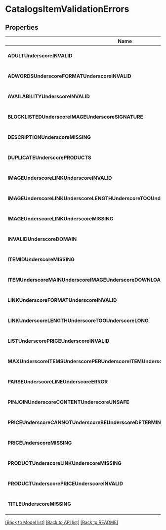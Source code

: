 # CatalogsItemValidationErrors

## Properties
Name | Type | Description | Notes
------------ | ------------- | ------------- | -------------
**ADULTUnderscoreINVALID** | [**CatalogsItemValidationDetails**](CatalogsItemValidationDetails.md) |  | [optional] [default to null]
**ADWORDSUnderscoreFORMATUnderscoreINVALID** | [**CatalogsItemValidationDetails**](CatalogsItemValidationDetails.md) |  | [optional] [default to null]
**AVAILABILITYUnderscoreINVALID** | [**CatalogsItemValidationDetails**](CatalogsItemValidationDetails.md) |  | [optional] [default to null]
**BLOCKLISTEDUnderscoreIMAGEUnderscoreSIGNATURE** | [**CatalogsItemValidationDetails**](CatalogsItemValidationDetails.md) |  | [optional] [default to null]
**DESCRIPTIONUnderscoreMISSING** | [**CatalogsItemValidationDetails**](CatalogsItemValidationDetails.md) |  | [optional] [default to null]
**DUPLICATEUnderscorePRODUCTS** | [**CatalogsItemValidationDetails**](CatalogsItemValidationDetails.md) |  | [optional] [default to null]
**IMAGEUnderscoreLINKUnderscoreINVALID** | [**CatalogsItemValidationDetails**](CatalogsItemValidationDetails.md) |  | [optional] [default to null]
**IMAGEUnderscoreLINKUnderscoreLENGTHUnderscoreTOOUnderscoreLONG** | [**CatalogsItemValidationDetails**](CatalogsItemValidationDetails.md) |  | [optional] [default to null]
**IMAGEUnderscoreLINKUnderscoreMISSING** | [**CatalogsItemValidationDetails**](CatalogsItemValidationDetails.md) |  | [optional] [default to null]
**INVALIDUnderscoreDOMAIN** | [**CatalogsItemValidationDetails**](CatalogsItemValidationDetails.md) |  | [optional] [default to null]
**ITEMIDUnderscoreMISSING** | [**CatalogsItemValidationDetails**](CatalogsItemValidationDetails.md) |  | [optional] [default to null]
**ITEMUnderscoreMAINUnderscoreIMAGEUnderscoreDOWNLOADUnderscoreFAILURE** | [**CatalogsItemValidationDetails**](CatalogsItemValidationDetails.md) |  | [optional] [default to null]
**LINKUnderscoreFORMATUnderscoreINVALID** | [**CatalogsItemValidationDetails**](CatalogsItemValidationDetails.md) |  | [optional] [default to null]
**LINKUnderscoreLENGTHUnderscoreTOOUnderscoreLONG** | [**CatalogsItemValidationDetails**](CatalogsItemValidationDetails.md) |  | [optional] [default to null]
**LISTUnderscorePRICEUnderscoreINVALID** | [**CatalogsItemValidationDetails**](CatalogsItemValidationDetails.md) |  | [optional] [default to null]
**MAXUnderscoreITEMSUnderscorePERUnderscoreITEMUnderscoreGROUPUnderscoreEXCEEDED** | [**CatalogsItemValidationDetails**](CatalogsItemValidationDetails.md) |  | [optional] [default to null]
**PARSEUnderscoreLINEUnderscoreERROR** | [**CatalogsItemValidationDetails**](CatalogsItemValidationDetails.md) |  | [optional] [default to null]
**PINJOINUnderscoreCONTENTUnderscoreUNSAFE** | [**CatalogsItemValidationDetails**](CatalogsItemValidationDetails.md) |  | [optional] [default to null]
**PRICEUnderscoreCANNOTUnderscoreBEUnderscoreDETERMINED** | [**CatalogsItemValidationDetails**](CatalogsItemValidationDetails.md) |  | [optional] [default to null]
**PRICEUnderscoreMISSING** | [**CatalogsItemValidationDetails**](CatalogsItemValidationDetails.md) |  | [optional] [default to null]
**PRODUCTUnderscoreLINKUnderscoreMISSING** | [**CatalogsItemValidationDetails**](CatalogsItemValidationDetails.md) |  | [optional] [default to null]
**PRODUCTUnderscorePRICEUnderscoreINVALID** | [**CatalogsItemValidationDetails**](CatalogsItemValidationDetails.md) |  | [optional] [default to null]
**TITLEUnderscoreMISSING** | [**CatalogsItemValidationDetails**](CatalogsItemValidationDetails.md) |  | [optional] [default to null]

[[Back to Model list]](../README.md#documentation-for-models) [[Back to API list]](../README.md#documentation-for-api-endpoints) [[Back to README]](../README.md)


